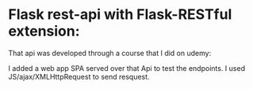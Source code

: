 #  Flask rest-api with Flask-RESTful extension: 

That api was developed through a course that I did on udemy: 

I added a web app SPA served over that Api to test the endpoints.
I used JS/ajax/XMLHttpRequest to send resquest.   
   
